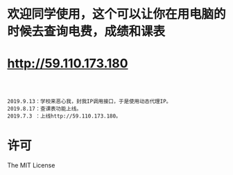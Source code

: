 #   欢迎同学使用，这个可以让你在用电脑的时候去查询电费，成绩和课表
#   http://59.110.173.180

```



2019.9.13：学校来恶心我，封我IP调用接口，于是使用动态代理IP。
2019.8.17：查课表功能上线。
2019.7.3 ：上线http://59.110.173.180。
```
# 许可
The MIT License
